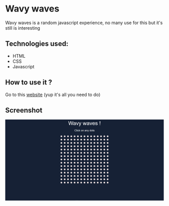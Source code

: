 # Wavy waves

Wavy waves is a random javascript experience, no many use for this but it's still is interesting

## Technologies used:

- HTML
- CSS
- Javascript

## How to use it ?

Go to this [website](http://atndesign.github.io/wavy-waves) (yup it's all you need to do)

## Screenshot

<img src="./screen.png" alt="screenshot">
